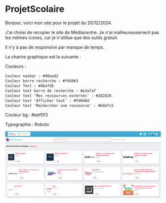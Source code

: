 # ProjetScolaire

Bonjour, voici mon site pour le projet du 20/12/2024.

J'ai choisi de recopier le site de Médiacentre. 
Je n'ai malheureusement pas les mêmes icones, car je n'utilise que des outils gratuit. 

Il n'y à pas de responsive par manque de temps.

La chartre graphique est la suivante :

Couleurs :

	Couleur navbar : #40aad2
	Couleur barre recherche : #f64963
	Couleur Text : #4bafd5
	Couleur text barre de recherche : #a3a7af
	Couleur text 'Mes ressources externes' : #282828
	Couleur text 'Afficher tout' : #fd0d0d
	Couleur text 'Rechercher une ressource' : #bbbfc5
  Couleur bg : #eef0f3

Typographie :
  Roboto

<img src="Page.png">

